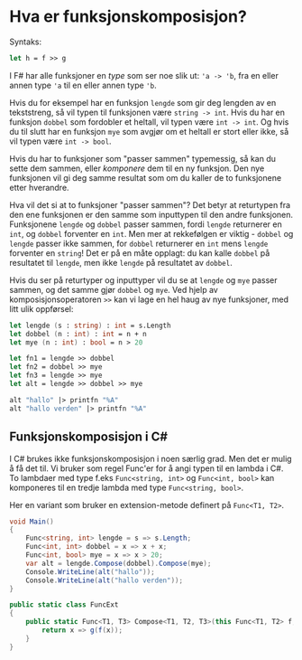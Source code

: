 # Hva er funksjonskomposisjon?

Syntaks: 

```fsharp 
let h = f >> g
```

I F# har alle funksjoner en _type_ som ser noe slik ut: `'a -> 'b`, fra en eller annen type `'a` til en eller annen type `'b`.

Hvis du for eksempel har en funksjon `lengde` som gir deg lengden av en tekststreng, så vil typen til funksjonen være `string -> int`. Hvis du har en funksjon `dobbel` som fordobler et heltall, vil typen være `int -> int`. Og hvis du til slutt har en funksjon `mye` som avgjør om et heltall er stort eller ikke, så vil typen være `int -> bool`.

Hvis du har to funksjoner som "passer sammen" typemessig, så kan du sette dem sammen, eller _komponere_ dem til en ny funksjon. Den nye funksjonen vil gi deg samme resultat som om du kaller de to funksjonene etter hverandre. 

Hva vil det si at to funksjoner "passer sammen"? Det betyr at returtypen fra den ene funksjonen er den samme som inputtypen til den andre funksjonen. Funksjonene `lengde` og `dobbel` passer sammen, fordi `lengde` returnerer en `int`, og `dobbel` forventer en `int`. Men mer at rekkefølgen er viktig - `dobbel` og `lengde` passer ikke sammen, for `dobbel` returnerer en `int` mens `lengde` forventer en `string`! Det er på en måte opplagt: du kan kalle `dobbel` på resultatet til `lengde`, men ikke `lengde` på resultatet av `dobbel`.

Hvis du ser på returtyper og inputtyper vil du se at `lengde` og `mye` passer sammen, og det samme gjør `dobbel` og `mye`. Ved hjelp av komposisjonsoperatoren `>>` kan vi lage en hel haug av nye funksjoner, med litt ulik oppførsel:

```fsharp
let lengde (s : string) : int = s.Length
let dobbel (n : int) : int = n + n
let mye (n : int) : bool = n > 20 

let fn1 = lengde >> dobbel 
let fn2 = dobbel >> mye 
let fn3 = lengde >> mye 
let alt = lengde >> dobbel >> mye

alt "hallo" |> printfn "%A"
alt "hallo verden" |> printfn "%A"
```

## Funksjonskomposisjon i C#

I C# brukes ikke funksjonskomposisjon i noen særlig grad. Men det er mulig å få det til. Vi bruker som regel Func'er for å angi typen til en lambda i C#. To lambdaer med type f.eks `Func<string, int>` og `Func<int, bool>` kan komponeres til en tredje lambda med type `Func<string, bool>`. 

Her en variant som bruker en extension-metode definert på `Func<T1, T2>`.

```csharp
void Main()
{
	Func<string, int> lengde = s => s.Length;
	Func<int, int> dobbel = x => x + x;
	Func<int, bool> mye = x => x > 20;
	var alt = lengde.Compose(dobbel).Compose(mye);
	Console.WriteLine(alt("hallo"));
	Console.WriteLine(alt("hallo verden"));
}

public static class FuncExt 
{
	public static Func<T1, T3> Compose<T1, T2, T3>(this Func<T1, T2> f, Func<T2, T3> g) {
		return x => g(f(x));
	}
}
```